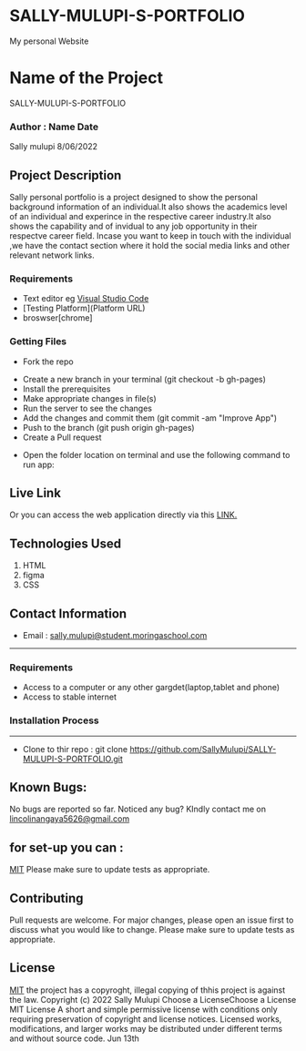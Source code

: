 # SALLY-MULUPI-S-PORTFOLIO
My personal Website
# Name of the Project
SALLY-MULUPI-S-PORTFOLIO
### Author : Name Date
Sally mulupi   8/06/2022
## Project Description
Sally personal portfolio is a project designed to show the  personal background information of  an individual.It also shows the academics level of an individual and experince in the respective career industry.It also shows the capability and  of invidual to any job opportunity in their respectve career field. Incase you want to keep in touch with the individual ,we  have the contact section where it hold the social media links and other relevant  network  links.
### Requirements
* Text editor eg [Visual Studio Code](https://code.visualstudio.com/download)
* [Testing Platform](Platform URL)
* broswser[chrome]
### Getting Files
* Fork the repo
- Create a new branch in your terminal (git checkout -b gh-pages)
- Install the prerequisites
- Make appropriate changes in file(s)
- Run the server to see the changes
- Add the changes and commit them (git commit -am "Improve App")
- Push to the branch (git push origin gh-pages)
- Create a Pull request
* Open the folder location on terminal and use the following command to run app:
## Live Link
Or you can access the web application directly via this [LINK.](https://github.com/SallyMulupi/SALLY-MULUPI-S-PORTFOLIO.git)
## Technologies Used
1. HTML
2. figma
3. CSS
## Contact Information
* Email : sally.mulupi@student.moringaschool.com
*****
 ###  Requirements
 * Access to  a computer or any other gargdet(laptop,tablet and phone)
 * Access to  stable internet
 ### Installation Process
 ****
* Clone to thir repo : git clone https://github.com/SallyMulupi/SALLY-MULUPI-S-PORTFOLIO.git
## Known Bugs:
No bugs are reported so far. Noticed any bug? KIndly contact me on lincolinangaya5626@gmail.com
## for set-up you can :
[MIT](https://github.com/SallyMulupi/SALLY-MULUPI-S-PORTFOLIO.git)
Please make sure to update tests as appropriate.
## Contributing
Pull requests are welcome. For major changes, please open an issue first to discuss what you would like to change.
Please make sure to update tests as appropriate.
## License
[MIT](https://choosealicense.com/licenses/mit/)
 the project has a copyroght, illegal copying of thhis project is against the law.
Copyright (c) 2022 Sally Mulupi
Choose a LicenseChoose a License
MIT License
A short and simple permissive license with conditions only requiring preservation of copyright and license notices. Licensed works, modifications, and larger works may be distributed under different terms and without source code.
Jun 13th
